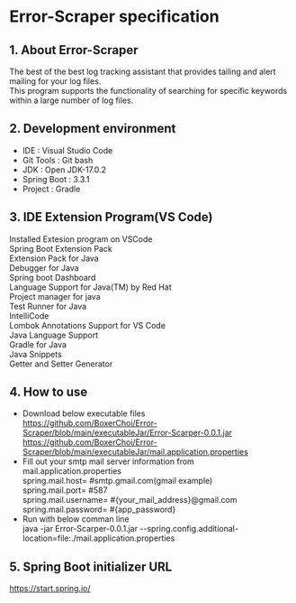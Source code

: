 # Error-Scraper specification

## 1. About Error-Scraper

The best of the best log tracking assistant that provides tailing and alert mailing for your log files.  
This program supports the functionality of searching for specific keywords within a large number of log files.

## 2. Development environment

- IDE : Visual Studio Code
- Git Tools : Git bash
- JDK : Open JDK-17.0.2
- Spring Boot : 3.3.1
- Project : Gradle

## 3. IDE Extension Program(VS Code)

Installed Extesion program on VSCode  
Spring Boot Extension Pack  
Extension Pack for Java  
Debugger for Java  
Spring boot Dashboard  
Language Support for Java(TM) by Red Hat  
Project manager for java  
Test Runner for Java  
IntelliCode  
Lombok Annotations Support for VS Code  
Java Language Support  
Gradle for Java  
Java Snippets  
Getter and Setter Generator

## 4. How to use

- Download below executable files  
  https://github.com/BoxerChoi/Error-Scraper/blob/main/executableJar/Error-Scarper-0.0.1.jar  
  https://github.com/BoxerChoi/Error-Scraper/blob/main/executableJar/mail.application.properties
- Fill out your smtp mail server information from mail.application.properties  
  spring.mail.host= #smtp.gmail.com(gmail example)  
  spring.mail.port= #587  
  spring.mail.username= #{your_mail_address}@gmail.com  
  spring.mail.password= #{app_password}
- Run with below comman line  
  java -jar Error-Scarper-0.0.1.jar --spring.config.additional-location=file:./mail.application.properties

## 5. Spring Boot initializer URL

https://start.spring.io/
